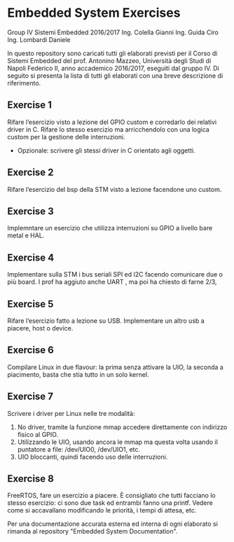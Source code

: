 # Embedded System Exercises
Group IV Sistemi Embedded 2016/2017
Ing. Colella Gianni
Ing. Guida Ciro 
Ing. Lombardi Daniele

In questo repository sono caricati tutti gli elaborati previsti per il Corso di Sistemi Embedded del prof. Antonino Mazzeo, Università degli Studi di Napoli Federico II, anno accademico 2016/2017, eseguiti dal gruppo IV.
Di seguito si presenta la lista di tutti gli elaborati con una breve descrizione di riferimento.

## Exercise 1
Rifare l’esercizio visto a lezione del GPIO custom e corredarlo dei relativi driver in C.
Rifare lo stesso esercizio ma arricchendolo con una logica custom per la gestione delle interruzioni.
+ Opzionale: scrivere gli stessi driver in C orientato agli oggetti. 
 
## Exercise 2
Rifare l’esercizio del bsp della STM visto a lezione facendone uno custom.

## Exercise 3
Implemntare un esercizio che utilizza interruzioni su GPIO a livello bare metal e HAL.

## Exercise 4
Implementare sulla STM i bus seriali SPI ed I2C facendo comunicare due o più board. I prof ha aggiuto anche UART , ma poi ha chiesto di farne 2/3,

## Exercise 5
Rifare l’esercizio fatto a lezione su USB.
Implementare un altro usb a piacere, host o device.

## Exercise 6
Compilare Linux in due flavour: la prima senza attivare la UIO, la seconda a piacimento, basta che stia tutto in un solo kernel.

## Exercise 7
Scrivere i driver per Linux nelle tre modalità:
  1.  No driver, tramite la funzione mmap accedere direttamente con indirizzo fisico al GPIO.
  2.  Utilizzando le UIO, usando ancora le mmap ma questa volta usando il puntatore a file: /dev/UIO0, /dev/UIO1, etc.
  3.  UIO bloccanti, quindi facendo uso delle interruzioni.

## Exercise 8
FreeRTOS, fare un esercizio a piacere.
È consigliato che tutti facciano lo stesso esercizio: ci sono due task ed entrambi fanno una printf. Vedere come si accavallano modificando le priorità, i tempi di attesa, etc. 

Per una documentazione accurata esterna ed interna di ogni elaborato si rimanda al repository "Embedded System Documentation".

